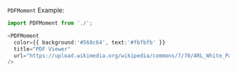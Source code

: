 `PDFMoment` Example:

```typescript jsx
import PDFMoment from './';

<PDFMoment
  color={{ background:'#568c64', text:'#fbfbfb' }}
  title="PDF Viewer"
  url="https://upload.wikimedia.org/wikipedia/commons/7/70/ARL_White_Paper_on_Wikidata_Opportunities_and_Recommendations.pdf"
/>
```
